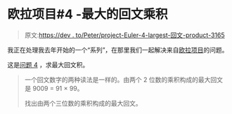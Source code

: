 # 欧拉项目#4 -最大的回文乘积

> 原文:[https://dev . to/Peter/project-Euler-4-largest-回文-product-3165](https://dev.to/peter/project-euler-4-largest-palindrome-product-3165)

我正在处理我去年开始的一个“系列”，在那里我们一起解决来自[欧拉项目](https://projecteuler.net)的问题。

这是[问题 4](https://projecteuler.net/problem=4) ，求最大回文积。

> 一个回文数字的两种读法是一样的。由两个 2 位数的乘积构成的最大回文是 9009 = 91 × 99。
> 
> 找出由两个三位数的乘积构成的最大回文。